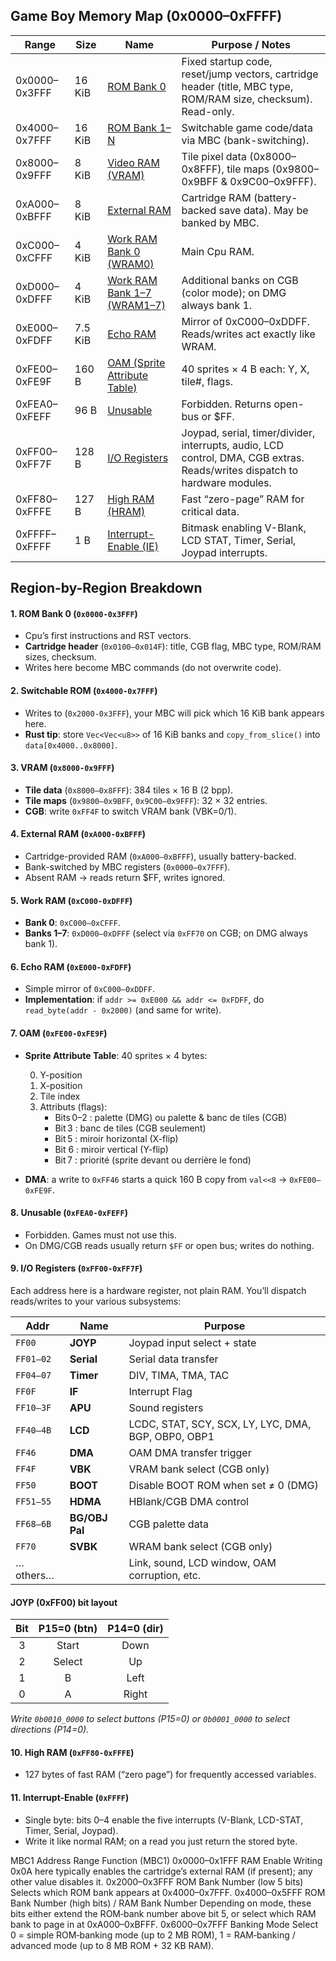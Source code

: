 
## Game Boy Memory Map (0x0000–0xFFFF)


|Range           |	Size     |               Name            |	Purpose / Notes                                     |
|----------------|-----------|-------------------------------|------------------------------------------------------|
|0x0000–0x3FFF	 |   16 KiB	 |   [ROM Bank 0](#1-rom-bank-0-0x0000-0x3fff)	                 |  Fixed startup code, reset/jump vectors, cartridge header (title, MBC type, ROM/RAM size, checksum). Read-only.                                                        |
|0x4000–0x7FFF	 |   16 KiB	 |   [ROM Bank 1–N](#2-switchable-rom-0x4000-0x7fff)                |	Switchable game code/data via MBC (bank-switching). |
|0x8000–0x9FFF	 |   8 KiB	 |   [Video RAM (VRAM)](#3-vram-0x8000-0x9fff)            |	Tile pixel data (0x8000–0x8FFF), tile maps (0x9800–0x9BFF & 0x9C00–0x9FFF).                    |
|0xA000–0xBFFF	 |   8 KiB	 |   [External RAM](#4-external-ram-0xa000-0xbfff)	             |  Cartridge RAM (battery-backed save data). May be banked by MBC.                               |
|0xC000–0xCFFF	 |   4 KiB	 |   [Work RAM Bank 0 (WRAM0)](#5-work-ram-0xc000-0xdfff)     |	Main Cpu RAM.                                       |
|0xD000–0xDFFF	 |   4 KiB	 |   [Work RAM Bank 1–7 (WRAM1–7)](#5-work-ram-0xc000-0xdfff) |	Additional banks on CGB (color mode); on DMG always bank 1.                                      |
|0xE000–0xFDFF	 |   7.5 KiB |	[Echo RAM](#6-echo-ram-0xe000-0xfdff)                     |	Mirror of 0xC000–0xDDFF. Reads/writes act exactly like WRAM.                                  |
|0xFE00–0xFE9F	 |   160 B	 |   [OAM (Sprite Attribute Table)](#7-oam-0xfe00-0xfe9f)|	40 sprites × 4 B each: Y, X, tile#, flags.          |
|0xFEA0–0xFEFF	 |   96 B	 |   [Unusable](#8-unusable-0xfea0-0xfeff)                  |	Forbidden. Returns open-bus or $FF.                 |
|0xFF00–0xFF7F	 |   128 B	 |   [I/O Registers](#9-io-registers-0xff00-0xff7f)               |	Joypad, serial, timer/divider, interrupts, audio, LCD control, DMA, CGB extras. Reads/writes dispatch to hardware modules.          |
|0xFF80–0xFFFE	 |   127 B	 |   [High RAM (HRAM)](#10-high-ram-0xff80-0xfffe)             |	Fast “zero-page” RAM for critical data.             |
|0xFFFF–0xFFFF	 |   1 B	 |   [Interrupt-Enable (IE)](#11-interrupt-enable-0xffff)       |	Bitmask enabling V-Blank, LCD STAT, Timer, Serial, Joypad interrupts.                          |

## Region-by-Region Breakdown

#### 1. ROM Bank 0 (`0x0000-0x3FFF`)
- Cpu’s first instructions and RST vectors.
- **Cartridge header** (`0x0100–0x014F`): title, CGB flag, MBC type, ROM/RAM sizes, checksum.
- Writes here become MBC commands (do not overwrite code).

#### 2. Switchable ROM (`0x4000-0x7FFF`)
- Writes to (`0x2000-0x3FFF`), your MBC will pick which 16 KiB bank appears here.
- **Rust tip**: store `Vec<Vec<u8>>` of 16 KiB banks and `copy_from_slice()` into `data[0x4000..0x8000]`.

#### 3. VRAM (`0x8000-0x9FFF`)
- **Tile data** (`0x8000–0x8FFF`): 384 tiles × 16 B (2 bpp).
- **Tile maps** (`0x9800–0x9BFF`, `0x9C00–0x9FFF`): 32 × 32 entries.
- **CGB**: write `0xFF4F` to switch VRAM bank (VBK=0/1).

#### 4. External RAM (`0xA000-0xBFFF`)
- Cartridge-provided RAM (`0xA000–0xBFFF`), usually battery-backed.
- Bank-switched by MBC registers (`0x0000–0x7FFF`).
- Absent RAM → reads return $FF, writes ignored.

#### 5. Work RAM (`0xC000-0xDFFF`)
- **Bank 0**: `0xC000–0xCFFF`.
- **Banks 1–7**: `0xD000–0xDFFF` (select via `0xFF70` on CGB; on DMG always bank 1).

#### 6. Echo RAM (`0xE000-0xFDFF`)
- Simple mirror of `0xC000–0xDDFF`.
- **Implementation**: if `addr >= 0xE000 && addr <= 0xFDFF`, do `read_byte(addr - 0x2000)` (and same for write).

#### 7. OAM (`0xFE00-0xFE9F`)
- **Sprite Attribute Table**: 40 sprites × 4 bytes:

    0. Y-position
    1. X-position
    2. Tile index
    3. Attributs (flags):
        - Bits 0–2 : palette (DMG) ou palette & banc de tiles (CGB)
        - Bit 3 : banc de tiles (CGB seulement)
        - Bit 5 : miroir horizontal (X-flip)
        - Bit 6 : miroir vertical (Y-flip)
        - Bit 7 : priorité (sprite devant ou derrière le fond)

- **DMA**: a write to `0xFF46` starts a quick 160 B copy from `val<<8` → `0xFE00–0xFE9F`.

#### 8. Unusable (`0xFEA0-0xFEFF`)
- Forbidden. Games must not use this.
- On DMG/CGB reads usually return `$FF` or open bus; writes do nothing.

#### 9. I/O Registers (`0xFF00-0xFF7F`)
Each address here is a hardware register, not plain RAM. You’ll dispatch reads/writes to your various subsystems:

| Addr      | Name           | Purpose                                             |
| --------- | -------------- | --------------------------------------------------- |
| `FF00`    | **JOYP**       | Joypad input select + state                         |
| `FF01–02` | **Serial**     | Serial data transfer                                |
| `FF04–07` | **Timer**      | DIV, TIMA, TMA, TAC                                 |
| `FF0F`    | **IF**         | Interrupt Flag                                      |
| `FF10–3F` | **APU**        | Sound registers                                     |
| `FF40–4B` | **LCD**        | LCDC, STAT, SCY, SCX, LY, LYC, DMA, BGP, OBP0, OBP1 |
| `FF46`    | **DMA**        | OAM DMA transfer trigger                            |
| `FF4F`    | **VBK**        | VRAM bank select (CGB only)                         |
| `FF50`    | **BOOT**       | Disable BOOT ROM when set ≠ 0 (DMG)                 |
| `FF51–55` | **HDMA**       | HBlank/CGB DMA control                              |
| `FF68–6B` | **BG/OBJ Pal** | CGB palette data                                    |
| `FF70`    | **SVBK**       | WRAM bank select (CGB only)                         |
| …others…  |                | Link, sound, LCD window, OAM corruption, etc.       |

#### JOYP (0xFF00) bit layout

| Bit | P15=0 (btn) | P14=0 (dir) |
|:---:|:-----------:|:-----------:|
| 3   | Start       | Down        |
| 2   | Select      | Up          |
| 1   | B           | Left        |
| 0   | A           | Right       |

_Write `0b0010_0000` to select buttons (P15=0) or `0b0001_0000` to select directions (P14=0)._


#### 10. High RAM (`0xFF80-0xFFFE`)
- 127 bytes of fast RAM (“zero page”) for frequently accessed variables.

#### 11. Interrupt-Enable (`0xFFFF`)
- Single byte: bits 0–4 enable the five interrupts (V-Blank, LCD-STAT, Timer, Serial, Joypad).
- Write it like normal RAM; on a read you just return the stored byte.

MBC1
Address Range	Function (MBC1)
0x0000–0x1FFF	RAM Enable
Writing 0x0A here typically enables the cartridge’s external RAM (if present); any other value disables it.
0x2000–0x3FFF	ROM Bank Number (low 5 bits)
Selects which ROM bank appears at 0x4000–0x7FFF.
0x4000–0x5FFF	ROM Bank Number (high bits) / RAM Bank Number
Depending on mode, these bits either extend the ROM‐bank number above bit 5, or select which RAM bank to page in at 0xA000–0xBFFF.
0x6000–0x7FFF	Banking Mode Select
0 = simple ROM‐banking mode (up to 2 MB ROM), 1 = RAM‐banking / advanced mode (up to 8 MB ROM + 32 KB RAM).